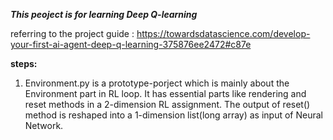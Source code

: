 ***This peoject is for learning Deep Q-learning***

referring to the project guide : https://towardsdatascience.com/develop-your-first-ai-agent-deep-q-learning-375876ee2472#c87e

**steps:**
1. Environment.py is a prototype-porject which is mainly about the Environment part in RL loop.
   It has essential parts like rendering and reset methods in a 2-dimension RL assignment.
   The output of reset() method is reshaped into a 1-dimension list(long array) as input of Neural Network. 
 
